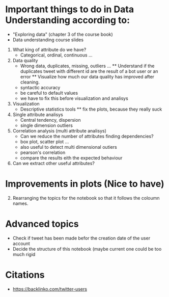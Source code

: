 # Important things to do in **Data Understanding** according to:
* "Exploring data" (chapter 3 of the course book)
* Data understanding course slides

1. What king of attribute do we have?
    * Categorical, ordinal, continuous ...
2. Data quality
    * Wrong data, duplicates, missing, outliers ...
    ** Understand if the duplicates tweet with different id are the result of a bot user or an error
    ** Visualize how much our data quality has improved after cleaning.
    * syntactic accuracy
    * be careful to default values
    * we have to fix this before visualization and analisys
3. Visualization
    * Descriptive statistics tools
    ** fix the plots, because they really suck
4. Single attribute analisys
    * Central tendency, dispersion
    * single dimension outliers
5. Correlation analysis (multi attribute analisys)
    * Can we reduce the number of attributes finding dependencies?
    * box plot, scatter plot ...
    * also useful to detect multi dimensional outiers
    * pearson's correlation
    * compare the results eith the expected behaviour
6. Can we extract other useful attributes?

# Improvements in plots (Nice to have)
2. Rearranging the topics for the notebook so that it follows the coloumn names.



# Advanced topics

- Check if tweet has been made befor the creation date of the user account
- Decide the structure of this notebook (maybe current one could be too much rigid

# Citations 
- https://backlinko.com/twitter-users
